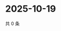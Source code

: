 # 2025-10-19

共 0 条

<!-- BEGIN ZHIHUVIDEO -->
<!-- 最后更新时间 Sun Oct 19 2025 08:58:39 GMT+0800 (China Standard Time) -->

<!-- END ZHIHUVIDEO -->
